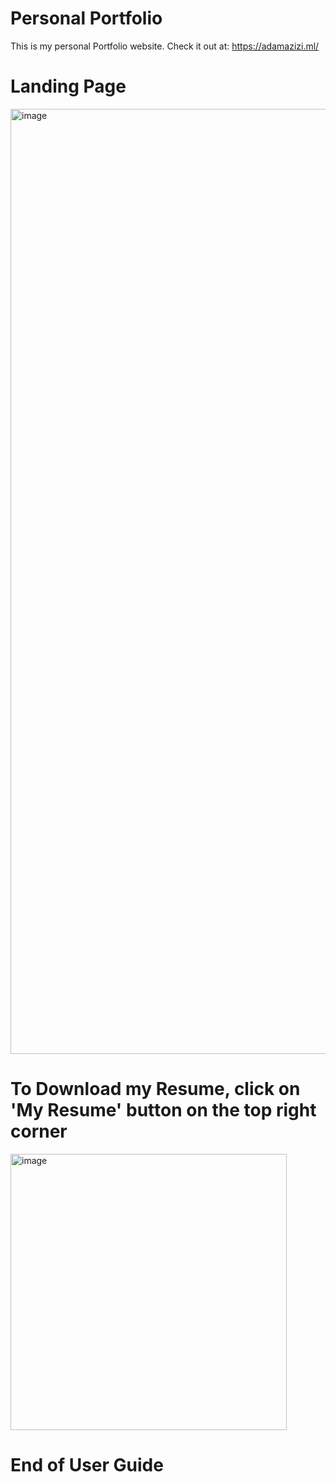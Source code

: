 # Personal Portfolio
This is my personal Portfolio website. Check it out at:
https://adamazizi.ml/

# Landing Page

<img width="1512" alt="image" src="https://user-images.githubusercontent.com/106051947/194849292-a5c1be04-fc9b-4137-a93b-451667f6c0e1.png">

# To Download my Resume, click on 'My Resume' button on the top right corner

<img width="442" alt="image" src="https://user-images.githubusercontent.com/106051947/194849440-57812a55-7dbd-44c5-9014-233fd7875fc5.png">

# End of User Guide
